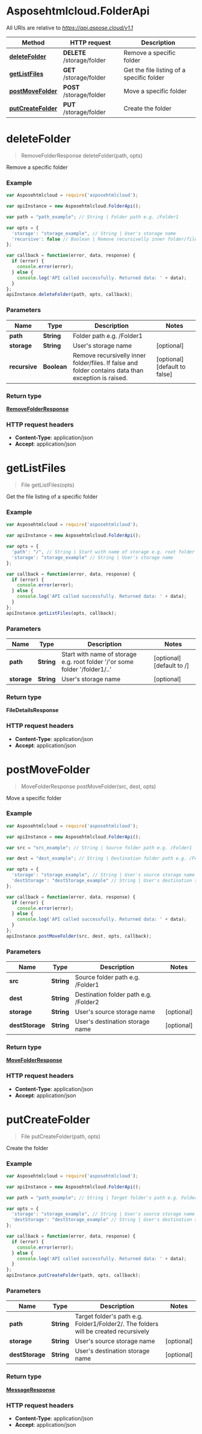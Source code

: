 # Asposehtmlcloud.FolderApi

All URIs are relative to *https://api.aspose.cloud/v1.1*

Method | HTTP request | Description
------------- | ------------- | -------------
[**deleteFolder**](FolderApi.md#deleteFolder) | **DELETE** /storage/folder | Remove a specific folder 
[**getListFiles**](FolderApi.md#getListFiles) | **GET** /storage/folder | Get the file listing of a specific folder 
[**postMoveFolder**](FolderApi.md#postMoveFolder) | **POST** /storage/folder | Move a specific folder 
[**putCreateFolder**](FolderApi.md#putCreateFolder) | **PUT** /storage/folder | Create the folder 


<a name="deleteFolder"></a>
# **deleteFolder**
> RemoveFolderResponse deleteFolder(path, opts)

Remove a specific folder 

### Example
```javascript
var Asposehtmlcloud = require('asposehtmlcloud');

var apiInstance = new Asposehtmlcloud.FolderApi();

var path = "path_example"; // String | Folder path e.g. /Folder1

var opts = { 
  'storage': "storage_example", // String | User's storage name
  'recursive': false // Boolean | Remove recursivelly inner folder/files. If false and folder contains data than exception is raised.
};

var callback = function(error, data, response) {
  if (error) {
    console.error(error);
  } else {
    console.log('API called successfully. Returned data: ' + data);
  }
};
apiInstance.deleteFolder(path, opts, callback);
```

### Parameters

Name | Type | Description  | Notes
------------- | ------------- | ------------- | -------------
 **path** | **String**| Folder path e.g. /Folder1 | 
 **storage** | **String**| User&#39;s storage name | [optional] 
 **recursive** | **Boolean**| Remove recursivelly inner folder/files. If false and folder contains data than exception is raised. | [optional] [default to false]

### Return type

[**RemoveFolderResponse**](RemoveFolderResponse.md)


### HTTP request headers

 - **Content-Type**: application/json
 - **Accept**: application/json

<a name="getListFiles"></a>
# **getListFiles**
> File getListFiles(opts)

Get the file listing of a specific folder 

### Example
```javascript
var Asposehtmlcloud = require('asposehtmlcloud');

var apiInstance = new Asposehtmlcloud.FolderApi();

var opts = { 
  'path': "/", // String | Start with name of storage e.g. root folder '/'or some folder '/folder1/..'
  'storage': "storage_example" // String | User's storage name
};

var callback = function(error, data, response) {
  if (error) {
    console.error(error);
  } else {
    console.log('API called successfully. Returned data: ' + data);
  }
};
apiInstance.getListFiles(opts, callback);
```

### Parameters

Name | Type | Description  | Notes
------------- | ------------- | ------------- | -------------
 **path** | **String**| Start with name of storage e.g. root folder &#39;/&#39;or some folder &#39;/folder1/..&#39; | [optional] [default to /]
 **storage** | **String**| User&#39;s storage name | [optional] 

### Return type

**FileDetailsResponse**

### HTTP request headers

 - **Content-Type**: application/json
 - **Accept**: application/json

<a name="postMoveFolder"></a>
# **postMoveFolder**
> MoveFolderResponse postMoveFolder(src, dest, opts)

Move a specific folder 

### Example
```javascript
var Asposehtmlcloud = require('asposehtmlcloud');

var apiInstance = new Asposehtmlcloud.FolderApi();

var src = "src_example"; // String | Source folder path e.g. /Folder1

var dest = "dest_example"; // String | Destination folder path e.g. /Folder2

var opts = { 
  'storage': "storage_example", // String | User's source storage name
  'destStorage': "destStorage_example" // String | User's destination storage name
};

var callback = function(error, data, response) {
  if (error) {
    console.error(error);
  } else {
    console.log('API called successfully. Returned data: ' + data);
  }
};
apiInstance.postMoveFolder(src, dest, opts, callback);
```

### Parameters

Name | Type | Description  | Notes
------------- | ------------- | ------------- | -------------
 **src** | **String**| Source folder path e.g. /Folder1 | 
 **dest** | **String**| Destination folder path e.g. /Folder2 | 
 **storage** | **String**| User&#39;s source storage name | [optional] 
 **destStorage** | **String**| User&#39;s destination storage name | [optional] 

### Return type

[**MoveFolderResponse**](MoveFolderResponse.md)

### HTTP request headers

 - **Content-Type**: application/json
 - **Accept**: application/json

<a name="putCreateFolder"></a>
# **putCreateFolder**
> File putCreateFolder(path, opts)

Create the folder 

### Example
```javascript
var Asposehtmlcloud = require('asposehtmlcloud');

var apiInstance = new Asposehtmlcloud.FolderApi();

var path = "path_example"; // String | Target folder's path e.g. Folder1/Folder2/. The folders will be created recursively

var opts = { 
  'storage': "storage_example", // String | User's source storage name
  'destStorage': "destStorage_example" // String | User's destination storage name
};

var callback = function(error, data, response) {
  if (error) {
    console.error(error);
  } else {
    console.log('API called successfully. Returned data: ' + data);
  }
};
apiInstance.putCreateFolder(path, opts, callback);
```

### Parameters

Name | Type | Description  | Notes
------------- | ------------- | ------------- | -------------
 **path** | **String**| Target folder&#39;s path e.g. Folder1/Folder2/. The folders will be created recursively | 
 **storage** | **String**| User&#39;s source storage name | [optional] 
 **destStorage** | **String**| User&#39;s destination storage name | [optional] 

### Return type

[**MessageResponse**](MessageResponse.md)

### HTTP request headers

 - **Content-Type**: application/json
 - **Accept**: application/json

